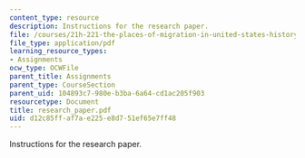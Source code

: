 ```yaml
---
content_type: resource
description: Instructions for the research paper.
file: /courses/21h-221-the-places-of-migration-in-united-states-history-fall-2006/d12c85ffaf7ae225e8d751ef65e7ff48_research_paper.pdf
file_type: application/pdf
learning_resource_types:
- Assignments
ocw_type: OCWFile
parent_title: Assignments
parent_type: CourseSection
parent_uid: 104893c7-980e-b3ba-6a64-cd1ac205f903
resourcetype: Document
title: research_paper.pdf
uid: d12c85ff-af7a-e225-e8d7-51ef65e7ff48
---
```

Instructions for the research paper.


